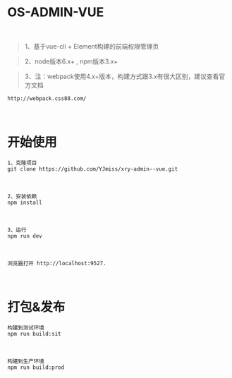 # OS-ADMIN-VUE

<br>

> 1、基于vue-cli + Element构建的前端权限管理页 <br>

> 2、node版本6.x+ , npm版本3.x+

> 3、注：webpack使用4.x+版本，构建方式跟3.x有很大区别，建议查看官方文档
```$xslt
http://webpack.css88.com/
```


<br>

# 开始使用


```
1、克隆项目
git clone https://github.com/YJmiss/xry-admin--vue.git
```
<br>

```
2、安装依赖
npm install
```
<br>

```
3、运行
npm run dev
```
<br>

```
浏览器打开 http://localhost:9527.
```

<br>


# 打包&发布

```
构建到测试环境
npm run build:sit
```
<br>

```
构建到生产环境
npm run build:prod
```
<br>




